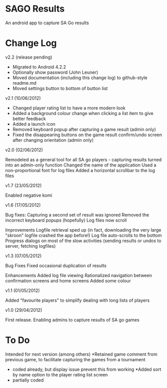 SAGO Results
===========

An android app to capture SA Go results

Change Log
===========

v2.2 (release pending)

* Migrated to Android 4.2.2
* Optionally show password (John Leuner)
* Moved documentation (including this change log) to github-style readme.md
* Moved settings button to bottom of button list

v2.1 (10/06/2012)

* Changed player rating list to have a more modern look
* Added a background colour change when clicking a list item to give better feedback
* Added a launch icon
* Removed keyboard popup after capturing a game result (admin only)
* Fixed the disappearing buttons on the game result confirm/undo screen after changing orientation (admin only)

v2.0 (02/06/2012)

Remodeled as a general tool for all SA go players - capturing results turned into an admin-only function
Changed the name of the application
Used a non-proportional font for log files
Added a horizontal scrollbar to the log files

v1.7 (23/05/2012)

Enabled negative komi

v1.6 (17/05/2012)

Bug fixes:
Capturing a second set of result was ignored
Removed the incorrect keyboard popups (hopefully)
Log files now scroll

Improvements
Logfile retrieval sped up (in fact, downloading the very large "skroon" logfile crashed the app before!)
Log file auto-scrolls to the bottom
Progress dialogs on most of the slow activities (sending results or undos to server, fetching logfiles)

v1.3 (07/05/2012)

Bug Fixes
Fixed occasional duplication of results

Enhancements
Added log file viewing
Rationalized navigation between confirmation screens and home screens
Added some colour

v1.1 (01/05/2012)

Added "favourite players" to simplify dealing with long lists of players

v1.0 (29/04/2012)

First release. Enabling admins to capture results of SA go games

To Do
=====

Intended for next version (among others)
*Retained game comment from previous game, to facilitate capturing the games from a tournament
  * coded already, but display issue prevent this from working
*Added sort by name option to the player rating list screen
  * partially coded

